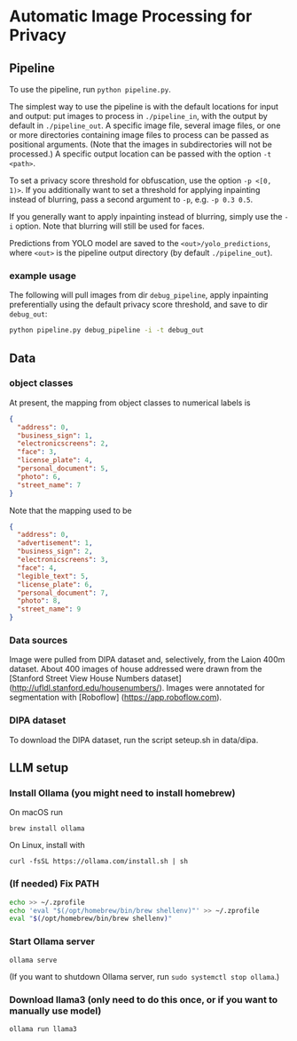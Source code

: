 # Automatic Image Processing for Privacy

## Pipeline

To use the pipeline, run `python pipeline.py`.

The simplest way to use the pipeline is with the default locations
for input and output: put images to process in `./pipeline_in`,
with the output by default in `./pipeline_out`. A specific image file,
several image files, or one or more directories containing image files to
process can be passed as positional arguments. (Note that the images
in subdirectories will not be processed.) A specific output location
can be passed with the option `-t <path>`.

To set a privacy score threshold for obfuscation, use the option
`-p <[0, 1)>`. If you additionally want to set a threshold for
applying inpainting instead of blurring, pass a second argument to `-p`, e.g.
`-p 0.3 0.5`.

If you generally want to apply inpainting instead of blurring, simply
use the `-i` option. Note that blurring will still be used for faces.

Predictions from YOLO model are saved to the `<out>/yolo_predictions`,
where `<out>` is the pipeline output directory (by default `./pipeline_out`).

### example usage

The following will pull images from dir `debug_pipeline`, apply
inpainting preferentially using the default privacy score threshold,
and save to dir `debug_out`:

```bash
python pipeline.py debug_pipeline -i -t debug_out
```

## Data

### object classes

At present, the mapping from object classes to numerical labels is

```json
{
  "address": 0,
  "business_sign": 1,
  "electronicscreens": 2,
  "face": 3,
  "license_plate": 4,
  "personal_document": 5,
  "photo": 6,
  "street_name": 7
}
```

Note that the mapping used to be

```json
{
  "address": 0,
  "advertisement": 1,
  "business_sign": 2,
  "electronicscreens": 3,
  "face": 4,
  "legible_text": 5,
  "license_plate": 6,
  "personal_document": 7,
  "photo": 8,
  "street_name": 9
}
```

### Data sources

Image were pulled from DIPA dataset and, selectively, from the Laion 400m dataset.
About 400 images of house addressed were drawn from the
[Stanford Street View House Numbers dataset] (<http://ufldl.stanford.edu/housenumbers/>).
Images were annotated for segmentation with [Roboflow] (<https://app.roboflow.com>).

### DIPA dataset

To download the DIPA dataset, run the script
seteup.sh in data/dipa.

## LLM setup

### Install Ollama (you might need to install homebrew)

On macOS run

`brew install ollama`

On Linux, install with

`curl -fsSL https://ollama.com/install.sh | sh`

### (If needed) Fix PATH

```bash
echo >> ~/.zprofile
echo 'eval "$(/opt/homebrew/bin/brew shellenv)"' >> ~/.zprofile
eval "$(/opt/homebrew/bin/brew shellenv)"
```

### Start Ollama server

`ollama serve`

(If you want to shutdown Ollama server, run `sudo systemctl stop ollama`.)

### Download llama3 (only need to do this once, or if you want to manually use model)

`ollama run llama3`

